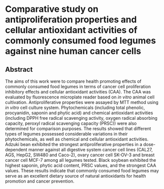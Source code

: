 # Comparative study on antiproliferation properties and cellular antioxidant activities of commonly consumed food legumes against nine human cancer cells

## Abstract

The aims of this work were to compare health promoting effects of commonly consumed food legumes in terms of cancer cell proliferation inhibitory effects and cellular antioxidant activities (CAA). The CAA was evaluated by fluorescence microplate reader based on _in vitro_ animal cell cultivation. Antiproliferative properties were assayed by MTT method using _in vitro_ cell culture system. Phytochemicals (including total phenolic, procyanidin, saponin and phytic acid) and chemical antioxidant activities (including DPPH free radical scavenging activity, oxygen radical absorbing capacity, peroxyl radical scavenging capacity (PRSC)) were also determined for comparison purposes. The results showed that different types of legumes possessed considerable variations in their phytochemicals, as well as chemical and cellular antioxidant activities. Adzuki bean exhibited the strongest antiproliferative properties in a dose-dependent manner against all digestive system cancer cell lines (CAL27, AGS, HepG2, SW480 and Caco-2), ovary cancer cell SK-OV-3 and breast cancer cell MCF-7 among all legumes tested. Black soybean exhibited the highest saponin, phytic acid content, PRSC values, and the strongest CAA values. These results indicate that commonly consumed food legumes may serve as an excellent dietary source of natural antioxidants for health promotion and cancer prevention.